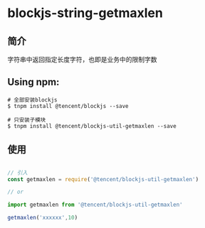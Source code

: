 # blockjs-string-getmaxlen

## 简介
字符串中返回指定长度字符，也即是业务中的限制字数

## Using npm:
```shell
# 全部安装blockjs
$ tnpm install @tencent/blockjs --save

# 只安装子模块
$ tnpm install @tencent/blockjs-util-getmaxlen --save
```

## 使用
```js

// 引入
const getmaxlen = require('@tencent/blockjs-util-getmaxlen')

// or

import getmaxlen from '@tencent/blockjs-util-getmaxlen'

getmaxlen('xxxxxx',10)

```